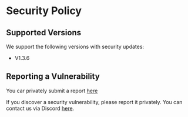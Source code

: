 # Security Policy

## Supported Versions
We support the following versions with security updates:
- V1.3.6

## Reporting a Vulnerability
You car privately submit a report [here](https://github.com/xnoctra/Ambient/security/advisories/new)

If you discover a security vulnerability, please report it privately. You can contact us via Discord [here](https://discord.gg/5hETqnGc3e). 
